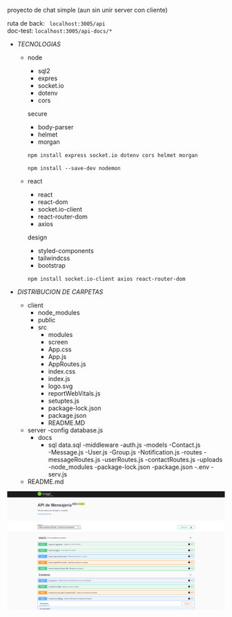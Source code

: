 
proyecto de chat simple (aun sin unir server con cliente)

ruta de back:  `` localhost:3005/api``<br/>
doc-test:     ``localhost:3005/api-docs/*``

- *TECNOLOGIAS*
    - node <br>
        * sql2 <br/>
        * expres<br>
        * socket.io <br>
        * dotenv <br>
        * cors <br>

        secure
        * body-parser
        * helmet
        * morgan<br>
        ```` 
        npm install express socket.io dotenv cors helmet morgan
        ````
        
        ````
        npm install --save-dev nodemon
        ````
    - react
        * react
        * react-dom
        * socket.io-client
        * react-router-dom
        * axios <br>

        design
        * styled-components
        *   tailwindcss
        * bootstrap
        ````
        npm install socket.io-client axios react-router-dom
        ````
- *DISTRIBUCION DE CARPETAS*  
    
    - client<br>
       - node_modules<br>
       - public<br>
       - src <br>
           - modules
           - screen
           - App.css
           -  App.js
           - AppRoutes.js
           - index.css
           - index.js
           - logo.svg
           - reportWebVitals.js
           - setuptes.js
           - package-lock.json
           - package.json
           - README.MD
    - server
        -config
            database.js
        - docs
            - sql data.sql
        -middleware
            -auth.js
        -models
            -Contact.js  
            -Message.js
            -User.js
            -Group.js
            -Notification.js
        -routes
            -messageRoutes.js
            -userRoutes.js
            -contactRoutes.js
        -uploads
        -node_modules
        -package-lock.json
        -package.json
        -.env
        -serv.js
    - README.md

![Tienda en linea SQl](https://github.com/Ilesandres/img_Proyects/blob/main/chatapp/image.png)
